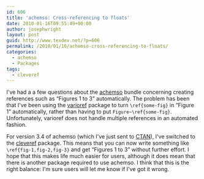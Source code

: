 ```yaml
---
id: 606
title: 'achemso: Cross-referencing to floats'
date: 2010-01-16T09:55:49+00:00
author: josephwright
layout: post
guid: http://www.texdev.net/?p=606
permalink: /2010/01/16/achemso-cross-referencing-to-floats/
categories:
  - achemso
  - Packages
tags:
  - cleveref
---
```

I've had a a few questions about the <a title="Support for American Chemical Society journal submissions" href="http://ctan.org/pkg/achemso">achemso</a> bundle concerning creating references such as “Figures 1 to 3” automatically. The problem has been that I've been using the <a title="Intelligent page references" href="http://ctan.org/pkg/varioref">varioref</a> package to turn <code>\ref{some-fig}</code> in “Figure 1” automatically, rather than having to put <code>Figure~\ref{some-fig}</code>. Unfortunately, varioref does not handle multiple references in an automated fashion.

For version 3.4 of achemso (which I've just sent to <a title="The Comprehensive TeX Archive Network" href="http://www.ctan.org/">CTAN</a>), I've switched to the <a title="Automatic cross-reference formatting" href="http://ctan.org/pkg/cleveref">cleveref</a> package. This means that you can now write something like <code>\ref{fig-1,fig-2,fig-3}</code> and get “Figures 1 to 3” without further effort. I hope that this makes life much easier for users, although it does mean that there is another package required to use achemso. I think that this is the right balance: I'm sure users will let me know if I've got it wrong.
